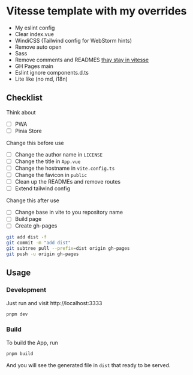 # Vitesse template with my overrides

- My eslint config
- Clear index.vue
- WindiCSS (Tailwind config for WebStorm hints)
- Remove auto open
- Sass
- Remove comments and READMES [thay stay in vitesse](https://github.com/antfu/vitesse/tree/feat/global-components)
- GH Pages main
- Eslint ignore components.d.ts
- Lite like (no md, i18n)

## Checklist

Think about

- [ ] PWA
- [ ] Pinia Store

Change this before use

- [ ] Change the author name in `LICENSE`
- [ ] Change the title in `App.vue`
- [ ] Change the hostname in `vite.config.ts`
- [ ] Change the favicon in `public`
- [ ] Clean up the READMEs and remove routes
- [ ] Extend tailwind config

Change this after use

- [ ] Change base in vite to you repository name
- [ ] Build page
- [ ] Create gh-pages

```bash
git add dist -f
git commit -m "add dist"
git subtree pull --prefix=dist origin gh-pages   
git push -u origin gh-pages
```

## Usage

### Development

Just run and visit http://localhost:3333

```bash
pnpm dev
```

### Build

To build the App, run

```bash
pnpm build
```

And you will see the generated file in `dist` that ready to be served.
